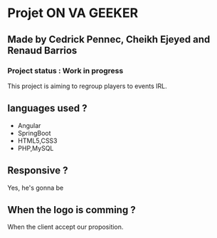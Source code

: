 # Projet ON VA GEEKER
## Made by Cedrick Pennec, Cheikh Ejeyed and Renaud Barrios
### Project status : Work in progress
This project is aiming to regroup players to events IRL.
## languages used ?
* Angular
* SpringBoot
* HTML5,CSS3
* PHP,MySQL
## Responsive ?
Yes, he's gonna be
## When the logo is comming ?
When the client accept our proposition.


